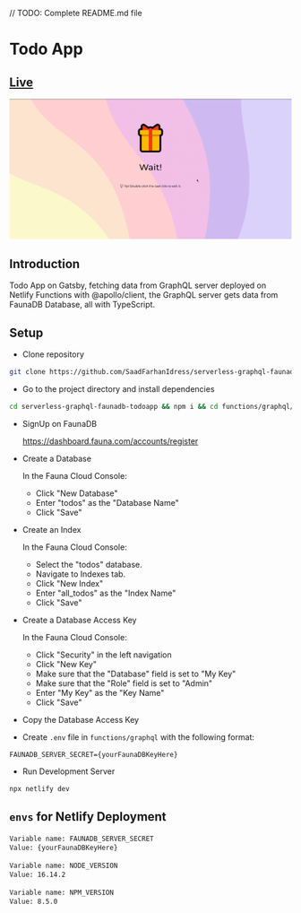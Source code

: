 // TODO: Complete README.md file
#  Todo App

## [Live]()
<img src="./preview.gif" />

## Introduction 
Todo App on Gatsby, fetching data from GraphQL server deployed on Netlify Functions with @apollo/client, the GraphQL server gets data from FaunaDB Database, all with TypeScript.

## Setup
- Clone repository
```bash
git clone https://github.com/SaadFarhanIdress/serverless-graphql-faunadb-todoapp
```
- Go to the project directory and install dependencies
```bash
cd serverless-graphql-faunadb-todoapp && npm i && cd functions/graphql/ && npm i
```

- SignUp on FaunaDB

    https://dashboard.fauna.com/accounts/register

- Create a Database

    In the Fauna Cloud Console:
    - Click "New Database"
    - Enter "todos" as the "Database Name"
    - Click "Save"

- Create an Index

    In the Fauna Cloud Console:
    - Select the "todos" database.
    - Navigate to Indexes tab.
    - Click "New Index"
    - Enter "all_todos" as the "Index Name"
    - Click "Save"

- Create a Database Access Key

    In the Fauna Cloud Console:
    - Click "Security" in the left navigation
    - Click "New Key"
    - Make sure that the "Database" field is set to "My Key"
    - Make sure that the "Role" field is set to "Admin"
    - Enter "My Key" as the "Key Name"
    - Click "Save"

- Copy the Database Access Key

- Create `.env` file in `functions/graphql` with the following format:

```env
FAUNADB_SERVER_SECRET={yourFaunaDBKeyHere}
```

- Run Development Server

```bash
npx netlify dev
```

## `envs` for Netlify Deployment
```
Variable name: FAUNADB_SERVER_SECRET
Value: {yourFaunaDBKeyHere}

Variable name: NODE_VERSION
Value: 16.14.2

Variable name: NPM_VERSION
Value: 8.5.0
```
